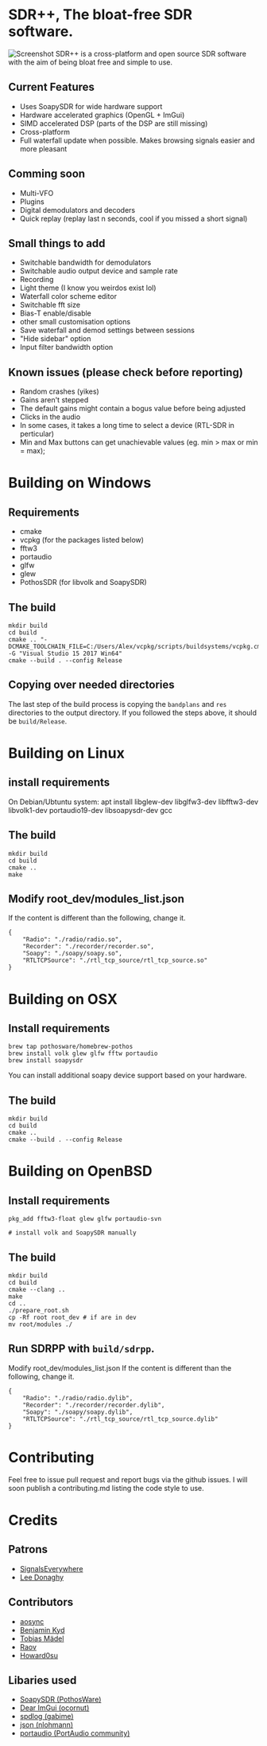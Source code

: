 # SDR++, The bloat-free SDR software.
![Screenshot](https://i.imgur.com/Kv7GW3l.png)
SDR++ is a cross-platform and open source SDR software with the aim of being bloat free and simple to use.

## Current Features
* Uses SoapySDR for wide hardware support
* Hardware accelerated graphics (OpenGL + ImGui)
* SIMD accelerated DSP (parts of the DSP are still missing)
* Cross-platform
* Full waterfall update when possible. Makes browsing signals easier and more pleasant

## Comming soon
* Multi-VFO
* Plugins
* Digital demodulators and decoders
* Quick replay (replay last n seconds, cool if you missed a short signal)

## Small things to add
* Switchable bandwidth for demodulators
* Switchable audio output device and sample rate
* Recording
* Light theme (I know you weirdos exist lol)
* Waterfall color scheme editor
* Switchable fft size
* Bias-T enable/disable
* other small customisation options
* Save waterfall and demod settings between sessions
* "Hide sidebar" option
* Input filter bandwidth option

## Known issues (please check before reporting)
* Random crashes (yikes)
* Gains aren't stepped
* The default gains might contain a bogus value before being adjusted
* Clicks in the audio
* In some cases, it takes a long time to select a device (RTL-SDR in perticular)
* Min and Max buttons can get unachievable values (eg. min > max or min = max);

# Building on Windows
## Requirements
* cmake
* vcpkg (for the packages listed below)
* fftw3
* portaudio
* glfw
* glew
* PothosSDR (for libvolk and SoapySDR)

## The build
```
mkdir build
cd build
cmake .. "-DCMAKE_TOOLCHAIN_FILE=C:/Users/Alex/vcpkg/scripts/buildsystems/vcpkg.cmake" -G "Visual Studio 15 2017 Win64"
cmake --build . --config Release
```

## Copying over needed directories
The last step of the build process is copying the `bandplans` and `res` directories to the output directory.
If you followed the steps above, it should be `build/Release`.

# Building on Linux
## install requirements
On Debian/Ubtuntu system:
apt install libglew-dev libglfw3-dev libfftw3-dev libvolk1-dev portaudio19-dev libsoapysdr-dev gcc

## The build
```
mkdir build
cd build
cmake ..
make
```

## Modify root_dev/modules_list.json
If the content is different than the following, change it.
```
{
    "Radio": "./radio/radio.so",
    "Recorder": "./recorder/recorder.so",
    "Soapy": "./soapy/soapy.so",
    "RTLTCPSource": "./rtl_tcp_source/rtl_tcp_source.so"
}
```

# Building on OSX
## Install requirements
```
brew tap pothosware/homebrew-pothos
brew install volk glew glfw fftw portaudio
brew install soapysdr
```
You can install additional soapy device support based on your hardware.

## The build
```
mkdir build
cd build
cmake ..
cmake --build . --config Release
```

# Building on OpenBSD
## Install requirements
```
pkg_add fftw3-float glew glfw portaudio-svn

# install volk and SoapySDR manually
```

## The build
```
mkdir build
cd build
cmake --clang ..
make
cd ..
./prepare_root.sh
cp -Rf root root_dev # if are in dev
mv root/modules ./
```

## Run SDRPP with `build/sdrpp`.
Modify root_dev/modules_list.json
If the content is different than the following, change it.
```
{
    "Radio": "./radio/radio.dylib",
    "Recorder": "./recorder/recorder.dylib",
    "Soapy": "./soapy/soapy.dylib",
    "RTLTCPSource": "./rtl_tcp_source/rtl_tcp_source.dylib"
}
```

# Contributing

Feel free to issue pull request and report bugs via the github issues.
I will soon publish a contributing.md listing the code style to use.

# Credits

## Patrons
* [SignalsEverywhere](https://signalseverywhere.com/)
* [Lee Donaghy](https://github.com/github)

## Contributors
* [aosync](https://github.com/aosync)
* [Benjamin Kyd](https://github.com/benkyd)
* [Tobias Mädel](https://github.com/Manawyrm)
* [Raov](https://twitter.com/raov_birbtog)
* [Howard0su](https://github.com/howard0su)

## Libaries used
* [SoapySDR (PothosWare)](https://github.com/pothosware/SoapySDR)
* [Dear ImGui (ocornut)](https://github.com/ocornut/imgui)
* [spdlog (gabime)](https://github.com/gabime/spdlog)
* [json (nlohmann)](https://github.com/nlohmann/json)
* [portaudio (PortAudio community)](http://www.portaudio.com/)
